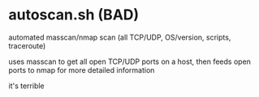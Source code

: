# autoscan.sh (BAD)
automated masscan/nmap scan (all TCP/UDP, OS/version, scripts, traceroute)

uses masscan to get all open TCP/UDP ports on a host, then feeds open ports to nmap for more detailed information

it's terrible
